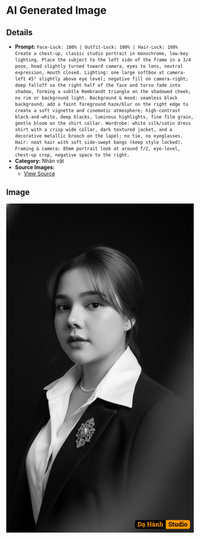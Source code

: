# AI Generated Image

## Details
- **Prompt:** `Face-Lock: 100% | Outfit-Lock: 100% | Hair-Lock: 100%
Create a chest-up, classic studio portrait in monochrome, low-key lighting. Place the subject to the left side of the frame in a 3/4 pose, head slightly turned toward camera, eyes to lens, neutral expression, mouth closed.
Lighting: one large softbox at camera-left 45° slightly above eye level; negative fill on camera-right; deep falloff so the right half of the face and torso fade into shadow, forming a subtle Rembrandt triangle on the shadowed cheek; no rim or background light.
Background & mood: seamless black background; add a faint foreground haze/blur on the right edge to create a soft vignette and cinematic atmosphere; high-contrast black-and-white, deep blacks, luminous highlights, fine film grain, gentle bloom on the shirt collar.
Wardrobe: white silk/satin dress shirt with a crisp wide collar, dark textured jacket, and a decorative metallic brooch on the lapel; no tie, no eyeglasses.
Hair: neat hair with soft side-swept bangs (keep style locked).
Framing & camera: 85mm portrait look at around f/2, eye-level, chest-up crop, negative space to the right.`
- **Category:** Nhân vật
- **Source Images:**
  - [View Source](https://raw.githubusercontent.com/lenzcomvth/ImageLibrary/main/Female.png)

## Image
![AI Generated Image](./image-2025-10-06T22-00-11-432Z-zkoyo.png)